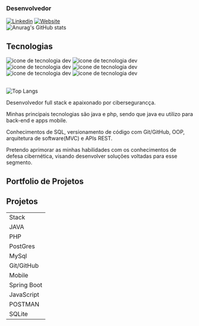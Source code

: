 ### Desenvolvedor

[![Linkedin](https://img.shields.io/badge/LinkedIn-0077B5?style=for-the-badge&logo=linkedin&logoColor=white)](https://www.linkedin.com/in/gabrielsilva17/)
[![Website](https://img.shields.io/badge/dev.to-0A0A0A?style=for-the-badge&logo=devdotto&logoColor=white)](https://my-profile-7.netlify.app/)<br>
![Anurag's GitHub stats](https://github-readme-stats.vercel.app/api?username=GabryelSilvah&show_icons=true&theme=radical)

## Tecnologias

<div>
      <img src="https://img.shields.io/badge/PHP-777BB4?style=for-the-badge&logo=php&logoColor=white" alt="icone de tecnologia dev">
       <img src="https://img.shields.io/badge/Java-ED8B00?style=for-the-badge&logo=openjdk&logoColor=white" alt="icone de tecnologia dev">
    <img src="https://img.shields.io/badge/JavaScript-F7DF1E?style=for-the-badge&logo=javascript&logoColor=black" alt="icone de tecnologia dev">
        <img src="https://img.shields.io/badge/MySQL-005C84?style=for-the-badge&logo=mysql&logoColor=white" alt="icone de tecnologia dev">  
           <img src="https://img.shields.io/badge/HTML5-E34F26?style=for-the-badge&logo=html5&logoColor=white" alt="icone de tecnologia dev"> <img src="https://img.shields.io/badge/CSS3-1572B6?style=for-the-badge&logo=css3&logoColor=white" alt="icone de tecnologia dev">
</div><br>

![Top Langs](https://github-readme-stats.vercel.app/api/top-langs/?username=GabryelSilvah&layout=compact)

<p>
Desenvolvedor full stack e apaixonado por cibersegurancça. 

Minhas principais tecnologias são java e php, sendo que java eu utilizo para back-end e apps mobile. 

Conhecimentos de SQL, versionamento de código com Git/GitHub, OOP, arquitetura de software(MVC) e APIs REST. 

Pretendo aprimorar as minhas habilidades com os conhecimentos de defesa cibernética, visando desenvolver soluções voltadas para esse segmento.
</p>
<h2>
      Portfolio de Projetos
</h2>

## Projetos

<table boder="1">
      <tr>
            <td>Stack</td>
      </tr>
       <tr>
            <td>JAVA</td>
      </tr>
      <tr>
            <td>PHP</td>
      </tr>
      <tr>
            <td>PostGres</td>
      </tr>
      <tr>
            <td>MySql</td>
      </tr>
       <tr>
            <td>Git/GitHub</td>
      </tr>
       <tr>
            <td>Mobile</td>
      </tr>
       <tr>
            <td>Spring Boot</td>
      </tr>
       <tr>
            <td>JavaScript</td>
      </tr>
       <tr>
            <td>POSTMAN</td>
      </tr>
       <tr>
            <td>SQLite</td>
      </tr>
   
</table>
